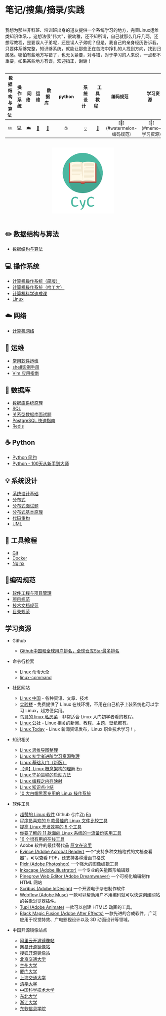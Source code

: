 笔记/搜集/摘录/实践
===================

<br>我想为那些非科班、培训班出身的道友提供一个系统学习的地方，完善Linux运维类知识体系、。这想法很"伟大"，很幼稚，还不知所谓，自己就那么几斤几两，还想写教程，是要误人子弟呢，还是误人子弟呢？但是，我自己的亲身经历告诉我，只要体系够完整，知识够系统，就能让那些正在苦海中挣扎的人找到方向，找到归属感。哪怕有些地方写错了，也无关紧要，对与错，对于学习的人来说，一点都不重要，如果某些地方有误，欢迎指正，谢谢！<br><br>

| &nbsp;数据结构与算法&nbsp; | 操作系统                         | &nbsp;网络&nbsp;       | 运维                   | &nbsp;&nbsp;数据库&nbsp;&nbsp;       | &nbsp;&nbsp;&nbsp;python&nbsp;&nbsp;&nbsp; | 系统设计&nbsp;&nbsp;&nbsp; | &nbsp;&nbsp;&nbsp;工具教程&nbsp;&nbsp;&nbsp; | 编码规范&nbsp;&nbsp;&nbsp;            | &nbsp;&nbsp;&nbsp;学习资源&nbsp;&nbsp;&nbsp; |
|:--------------------------:|:--------------------------------:|:----------------------:|:----------------------:|:------------------------------------:|:------------------------------------------:|:--------------------------:|:--------------------------------------------:|:-------------------------------------:|:--------------------------------------------:|
| [:pencil2:](#pencil2-算法) | [:computer:](#computer-操作系统) | [:cloud:](#cloud-网络) | [:art:](#art-面向对象) | [:floppy_disk:](#floppy_disk-数据库) |         [:coffee:](#coffee-python)         |  [:bulb:](#bulb-系统设计)  |         [:wrench:](#wrench-工具教程)         | [:watermelon:](#watermelon- 编码规范) |          [:memo:](#memo- 学习资源)           |

<br>

<div align="center">
    <img src="https://github.com/CyC2018/CS-Notes/raw/master/assets/LogoMakr_0zpEzN.png" width="200px">
</div>

<br>

:pencil2: 数据结构与算法
------------------------

-	[数据结构与算法](/算法数据结构/README.md)

:computer: 操作系统
-------------------

-	[计算机操作系统（简版）](/Computer%20System（simple）/计算机操作系统%20-%20目录.md)
-	[计算机操作系统（哈工大）](/Computer%20System（哈工大）)
-	[计算机科学速成课](/Crash%20Course%20Computer%20Science/README.md)
-	[Linux](/Linux/README.md)

:cloud: 网络
------------

-	[计算机网络](/Network/network-guide.md)

:art: 运维
----------

-	[常用软件运维](https://github.com/laoapoer2018/Note-tutorial/tree/master/DevOps)
-	[shell实例手册](/ops/shell实例手册.sh)
-	[Vim 应用指南](/ops/vim.md)

:floppy_disk: 数据库
--------------------

-	[数据库系统原理](/Date%20Base/docs/sql/sql-theory.md)
-	[SQL](/Date%20Base/docs/sql/sql-grammar.md)
-	[关系型数据库面试题](/Date%20Base/docs/sql/sql-interview.md)
-	[PostgreSQL 快速指南](/Date%20Base/docs/sql/postgresql.md)
-	[Redis](/Date%20Base/docs/nosql/redis/README.md)

:coffee: Python
---------------

-	[Python 简约](https://github.com/laoapoer2018/Note-tutorial/blob/master/ops/python.md)
-	[Python - 100天从新手到大师](https://github.com/laoapoer2018/Python-100-Days)

:bulb: 系统设计
---------------

-	[系统设计基础](https://github.com/donnemartin/system-design-primer/blob/master/README-zh-Hans.md)
-	[分布式](https://github.com/laoapoer2018/Note-tutorial/blob/master/Design/architecture/%E5%88%86%E5%B8%83%E5%BC%8F%E5%8E%9F%E7%90%86.md)
-	[分布式面试题](https://github.com/laoapoer2018/Note-tutorial/blob/master/Design/distributed/distributed-interview.md)
-	[分布式基本原理](https://github.com/laoapoer2018/Note-tutorial/blob/master/Design/distributed/distributed-base.md)
-	[代码重构](https://github.com/laoapoer2018/Note-tutorial/tree/master/Design/refactor)
-	[UML](https://github.com/laoapoer2018/Note-tutorial/blob/master/Design/UML.md)

:wrench: 工具教程
-----------------

-	[Git](/Service/git/README.md)
-	[Docker](/Service/docker-tutorial/README.md)
-	[Nginx](/Service/nginx-tutorial)

:watermelon:编码规范
--------------------

-	[软件工程与项目管理](/Method/software-engineering.md)
-	[项目规范](/Method/project-style.md)
-	[技术文档规范](/Method/doc-style.md)
-	[目录规范](/Method/dir-style.md)

学习资源
--------

-	Github

	-	[Github中国和全球用户排名，全球仓库Star最多排名](https://github.com/jaywcjlove/github-rank)

-	命令行检索

	-	[Linux 命令大全](http://man.linuxde.net/)
	-	[linux-command](https://jaywcjlove.gitee.io/linux-command/)

-	社区网站

	-	[Linux 中国](https://linux.cn/) - 各种资讯、文章、技术
	-	[实验楼](https://www.shiyanlou.com/) - 免费提供了 Linux 在线环境，不用在自己机子上装系统也可以学习 Linux，超方便实用。
	-	[鸟哥的 linux 私房菜](http://linux.vbird.org/) - 非常适合 Linux 入门初学者看的教程。
	-	[Linux 公社](http://www.linuxidc.com/) - Linux 相关的新闻、教程、主题、壁纸都有。
	-	[Linux Today](http://www.linuxde.net) - Linux 新闻资讯发布，Linux 职业技术学习！。

-	知识相关

	-	[Linux 思维导图整理](http://www.jianshu.com/p/59f759207862)
	-	[Linux 初学者进阶学习资源整理](http://www.jianshu.com/p/fe2a790b41eb)
	-	[Linux 基础入门（新版）](https://www.shiyanlou.com/courses/1)
	-	[【译】Linux 概念架构的理解](http://www.jianshu.com/p/c5ae8f061cfe) [En](http://oss.org.cn/ossdocs/linux/kernel/a1/index.html)
	-	[Linux 守护进程的启动方法](http://www.ruanyifeng.com/blog/2016/02/linux-daemon.html)
	-	[Linux 编程之内存映射](https://www.shiyanlou.com/questions/2992)
	-	[Linux 知识点小结](https://blog.huachao.me/2016/1/Linux%E7%9F%A5%E8%AF%86%E7%82%B9%E5%B0%8F%E7%BB%93/)
	-	[10 大白帽黑客专用的 Linux 操作系统](https://linux.cn/article-6971-1.html)

-	软件工具

	-	[超赞的 Linux 软件](https://www.gitbook.com/book/alim0x/awesome-linux-software-zh_cn/details) Github 仓库[Zh](https://github.com/alim0x/Awesome-Linux-Software-zh_CN) [En](https://github.com/VoLuong/Awesome-Linux-Software)
	-	[程序员喜欢的 9 款最佳的 Linux 文件比较工具](http://os.51cto.com/art/201607/513796.htm)
	-	[提高 Linux 开发效率的 5 个工具](http://www.codeceo.com/article/5-linux-productivity-tools.html)
	-	[你要了解的 11 款面向 Linux 系统的一流备份实用工具](http://os.51cto.com/art/201603/508027.htm)
	-	[16 个很有用的在线工具](http://www.simlinux.com/archives/264.html)
	-	Adobe 软件的最佳替代品 [原文在这里](https://linux.cn/article-8928-1.html)
	-	[Evince (Adobe Acrobat Reader)](https://wiki.gnome.org/Apps/Evince) 一个“支持多种文档格式的文档查看器”，可以查看 PDF，还支持各种漫画书格式
	-	[Pixlr (Adobe Photoshop)](https://pixlr.com/) 一个强大的图像编辑工具
	-	[Inkscape (Adobe Illustrator)](https://inkscape.org/zh/) 一个专业的矢量图形编辑器
	-	[Pinegrow Web Editor (Adobe Dreamweaver)](https://pinegrow.com/) 一个可视化编辑制作 HTML 网站
	-	[Scribus (Adobe InDesign)](https://www.scribus.net/) 一个开源电子杂志制作软件
	-	[Webflow (Adobe Muse)](https://webflow.com/) 一款可以帮助用户不用编码就可以快速创建网站的谷歌浏览器插件。
	-	[Tupi (Adobe Animate)](http://www.maefloresta.com/portal/) 一款可以创建 HTML5 动画的工具。
	-	[Black Magic Fusion (Adobe After Effects)](https://www.blackmagicdesign.com) 一款先进的合成软件，广泛应用于视觉特效、广电影视设计以及 3D 动画设计等领域。

-	中国开源镜像站点

	-	[阿里云开源镜像站](http://mirrors.aliyun.com/)
	-	[网易开源镜像站](http://mirrors.163.com/)
	-	[搜狐开源镜像站](http://mirrors.sohu.com/)
	-	[北京交通大学](http://mirror.bjtu.edu.cn/)
	-	[兰州大学](http://mirror.lzu.edu.cn/)
	-	[厦门大学](http://mirrors.xmu.edu.cn/)
	-	[上海交通大学](http://ftp.sjtu.edu.cn/)
	-	[清华大学](http://mirrors.tuna.tsinghua.edu.cn/)
	-	[中国科学技术大学](http://mirrors.ustc.edu.cn/)
	-	[东北大学](http://mirror.neu.edu.cn/)
	-	[浙江大学](http://mirrors.zju.edu.cn/)
	-	[东软信息学院](http://mirrors.neusoft.edu.cn/)
